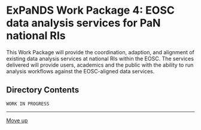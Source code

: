 # ExPaNDS Work Package 4: EOSC data analysis services for PaN national RIs

This Work Package will provide the coordination, adaption, and alignment of existing data analysis services at national RIs within the EOSC. The services delivered will provide users, academics and the public with the ability to run analysis workflows against the EOSC-aligned data services. 

## Directory Contents

`WORK IN PROGRESS`

-------------------

[Move up](../README.md)

